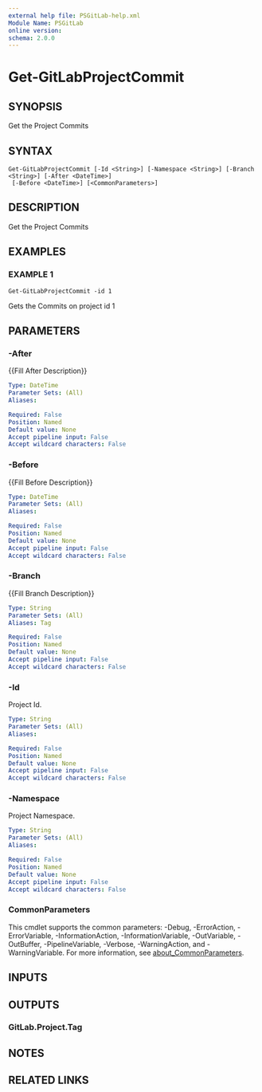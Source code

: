 ```yaml
---
external help file: PSGitLab-help.xml
Module Name: PSGitLab
online version:
schema: 2.0.0
---
```


# Get-GitLabProjectCommit

## SYNOPSIS
Get the Project Commits

## SYNTAX

```
Get-GitLabProjectCommit [-Id <String>] [-Namespace <String>] [-Branch <String>] [-After <DateTime>]
 [-Before <DateTime>] [<CommonParameters>]
```

## DESCRIPTION
Get the Project Commits

## EXAMPLES

### EXAMPLE 1
```
Get-GitLabProjectCommit -id 1
```

Gets the Commits on project id 1

## PARAMETERS

### -After
{{Fill After Description}}

```yaml
Type: DateTime
Parameter Sets: (All)
Aliases:

Required: False
Position: Named
Default value: None
Accept pipeline input: False
Accept wildcard characters: False
```

### -Before
{{Fill Before Description}}

```yaml
Type: DateTime
Parameter Sets: (All)
Aliases:

Required: False
Position: Named
Default value: None
Accept pipeline input: False
Accept wildcard characters: False
```

### -Branch
{{Fill Branch Description}}

```yaml
Type: String
Parameter Sets: (All)
Aliases: Tag

Required: False
Position: Named
Default value: None
Accept pipeline input: False
Accept wildcard characters: False
```

### -Id
Project Id.

```yaml
Type: String
Parameter Sets: (All)
Aliases:

Required: False
Position: Named
Default value: None
Accept pipeline input: False
Accept wildcard characters: False
```

### -Namespace
Project Namespace.

```yaml
Type: String
Parameter Sets: (All)
Aliases:

Required: False
Position: Named
Default value: None
Accept pipeline input: False
Accept wildcard characters: False
```

### CommonParameters
This cmdlet supports the common parameters: -Debug, -ErrorAction, -ErrorVariable, -InformationAction, -InformationVariable, -OutVariable, -OutBuffer, -PipelineVariable, -Verbose, -WarningAction, and -WarningVariable. For more information, see [about_CommonParameters](http://go.microsoft.com/fwlink/?LinkID=113216).

## INPUTS

## OUTPUTS

### GitLab.Project.Tag

## NOTES

## RELATED LINKS
